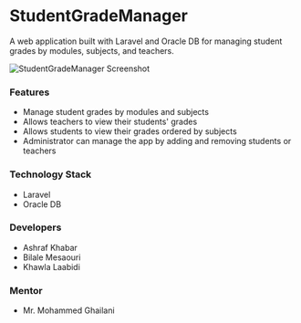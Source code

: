 # StudentGradeManager
A web application built with Laravel and Oracle DB for managing student grades by modules, subjects, and teachers.

![StudentGradeManager Screenshot](https://i.imgur.com/aI8kqjG.png)

### Features
- Manage student grades by modules and subjects
- Allows teachers to view their students' grades
- Allows students to view their grades ordered by subjects
- Administrator can manage the app by adding and removing students or teachers

### Technology Stack
- Laravel
- Oracle DB

### Developers
- Ashraf Khabar
- Bilale Mesaouri
- Khawla Laabidi

### Mentor
- Mr. Mohammed Ghailani
